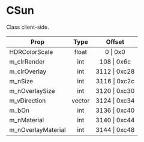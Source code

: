 # CSun

Class client-side.

|Prop|Type|Offset|
|---|:-:|:-:|
|HDRColorScale|float|0 \| 0x0|
|m_clrRender|int|108 \| 0x6c|
|m_clrOverlay|int|3112 \| 0xc28|
|m_nSize|int|3116 \| 0xc2c|
|m_nOverlaySize|int|3120 \| 0xc30|
|m_vDirection|vector|3124 \| 0xc34|
|m_bOn|int|3136 \| 0xc40|
|m_nMaterial|int|3140 \| 0xc44|
|m_nOverlayMaterial|int|3144 \| 0xc48|

